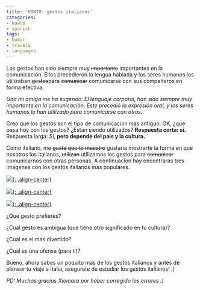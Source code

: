 ```yaml
---
title: 'HOWTO: gestos italianos'
categories:
- howto
- spanish
tags:
- humor
- travels
- languages
---
```

Los gestos han sido siempre muy ~~importante~~ importantes en la comunicación.
Ellos precedieron la lengua hablada y los seres humanos los utilizaban
~~gestos~~para ~~comunicar~~ comunicarse con sus compañeros en forma efectiva.

_Una mi amiga me ha sugerido: El lenguaje corporal, han sido siempre muy
importante en la comunicación. Este precedió la expresión oral, y los seres
humanos lo han utilizado para comunicarse con otros._

Creo que los gestos son el tipo de comunicacion mas antiguo. OK, ¿que pasa hoy
con los gestos? ¿Estan siendo utilizados? **Respuesta corta: sí.** Respuesta
larga: Sí, **pero depende del pais y la cultura.**

Como italiano, me ~~gusta que te muestro~~ gustaria mostrarte la forma en que
nosotros los italianos, ~~utilizan~~ utilizamos los gestos para ~~comunicar~~
comunicarnos con otras personas. A continuacion ~~hay~~ encontrarás tres
imagenes con los gestos italianos mas populares.

[![]({{site.url}}/images/italian-gestures-1.jpg){: .align-center}]({{site.url}}/images/italian-gestures-1.jpg)

[![]({{site.url}}/images/italian-gestures-2.jpg){: .align-center}]({{site.url}}/images/italian-gestures-2.jpg)

[![]({{site.url}}/images/italian-gestures-3.jpg){: .align-center}]({{site.url}}/images/italian-gestures-3.jpg)

¿Que gesto prefieres?

¿Cual gesto es ambigua (que tiene otro significado en tu cultura)?

¿Cual es el mas divertido?

¿Cual es una ofensa (para ti)?

Bueno, ahora sabes un poquito mas de los gestos italianos y antes de planear tu
viaje a Italia, asegurete de estudiar los gestos italianos! :)

_PD: Muchas gracias Xiomara por haber corregido los errores :)_
